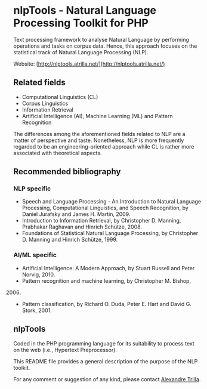 nlpTools - Natural Language Processing Toolkit for PHP
======================================================

Text processing framework to analyse Natural Language by performing
operations and tasks on corpus data. Hence, this approach focuses on 
the statistical track of Natural Language Processing (NLP).

Website: [http://nlptools.atrilla.net/](http://nlptools.atrilla.net/)


Related fields
--------------

* Computational Linguistics (CL)
* Corpus Linguistics
* Information Retrieval
* Artificial Intelligence (AI), Machine Learning (ML) and Pattern 
Recognition

The differences among the aforementioned fields related to NLP are a
matter of perspective and taste. Nonetheless, NLP is more frequently
regarded to be an engineering-oriented approach while CL is rather more
associated with theoretical aspects.


Recommended bibliography
------------------------

### NLP specific

* Speech and Language Processing - An Introduction to Natural Language 
Processing, Computational Linguistics, and Speech Recognition, by
Daniel Jurafsky and James H. Martin, 2009.
* Introduction to Information Retrieval, by Christopher D. Manning, 
Prabhakar Raghavan and Hinrich Schütze, 2008.
* Foundations of Statistical Natural Language Processing, by
Christopher D. Manning and Hinrich Schütze, 1999.

### AI/ML specific

* Artificial Intelligence: A Modern Approach, by Stuart Russell and 
Peter Norvig, 2010.
* Pattern recognition and machine learning, by Christopher M. Bishop,
2006.
* Pattern classification, by Richard O. Duda, Peter E. Hart and David 
G. Stork, 2001.


nlpTools
--------

Coded in the PHP programming language for its suitability to process
text on the web (i.e., Hypertext Preprocessor).

This README file provides a general description of the purpose of the
NLP toolkit.

For any comment or suggestion of any kind, please contact 
[Alexandre Trilla](mailto:alex@atrilla.net).

